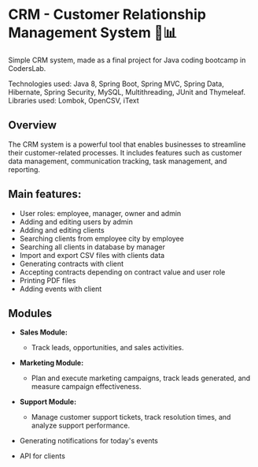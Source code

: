 # CRM - Customer Relationship Management System 🤝📊

Simple CRM system, made as a final project for Java coding bootcamp in CodersLab.

Technologies used: Java 8, Spring Boot, Spring MVC, Spring Data, Hibernate, Spring Security, MySQL, Multithreading, JUnit and Thymeleaf.
Libraries used: Lombok, OpenCSV,  iText

## Overview

The CRM system is a powerful tool that enables businesses to streamline their customer-related processes. It includes features such as customer data management, communication tracking, task management, and reporting.

## Main features:
- User roles: employee, manager, owner and admin
- Adding and editing users by admin
- Adding and editing clients
- Searching clients from employee city by employee
- Searching all clients in database by manager
- Import and export CSV files with clients data
- Generating contracts with client
- Accepting contracts depending on contract value and user role
- Printing PDF files
- Adding events with client
  
## Modules

- **Sales Module:**
  - Track leads, opportunities, and sales activities.

- **Marketing Module:**
  - Plan and execute marketing campaigns, track leads generated, and measure campaign effectiveness.

- **Support Module:**
  - Manage customer support tickets, track resolution times, and analyze support performance.

- Generating notifications for today's events
- API for clients


